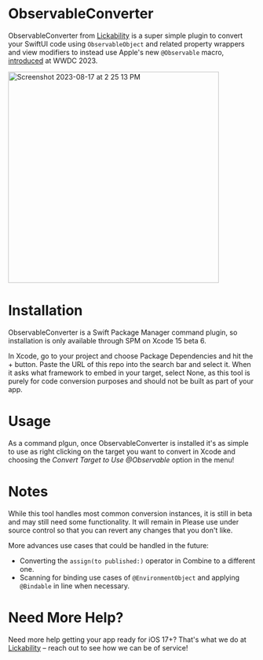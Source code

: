 # ObservableConverter

ObservableConverter from [Lickability](https://lickability.com) is a super simple plugin to convert your SwiftUI code using `ObservableObject` and related property wrappers and view modifiers to instead use Apple's new `@Observable` macro, [introduced](https://developer.apple.com/wwdc23/10149) at WWDC 2023.


<img width="429" alt="Screenshot 2023-08-17 at 2 25 13 PM" src="https://github.com/Lickability/ObservableConverter/assets/25009/60249cc4-9b9f-4ed9-9ce6-465a5c45d5bd">

# Installation

ObservableConverter is a Swift Package Manager command plugin, so installation is only available through SPM on Xcode 15 beta 6. 

In Xcode, go to your project and choose Package Dependencies and hit the + button. Paste the URL of this repo into the search bar and select it. When it asks what framework to embed in your target, select None, as this tool is purely for code conversion purposes and should not be built as part of your app.

# Usage

As a command plgun, once ObservableConverter is installed it's as simple to use as right clicking on the target you want to convert in Xcode and choosing the _Convert Target to Use @Observable_ option in the menu!

# Notes

While this tool handles most common conversion instances, it is still in beta and may still need some functionality. It will remain in Please use under source control so that you can revert any changes that you don't like.

More advances use cases that could be handled in the future:
* Converting the `assign(to published:)` operator in Combine to a different one.
* Scanning for binding use cases of `@EnvironmentObject` and applying `@Bindable` in line when necessary.
  
# Need More Help?

Need more help getting your app ready for iOS 17+? That's what we do at [Lickability](https://lickability.com) – reach out to see how we can be of service!

